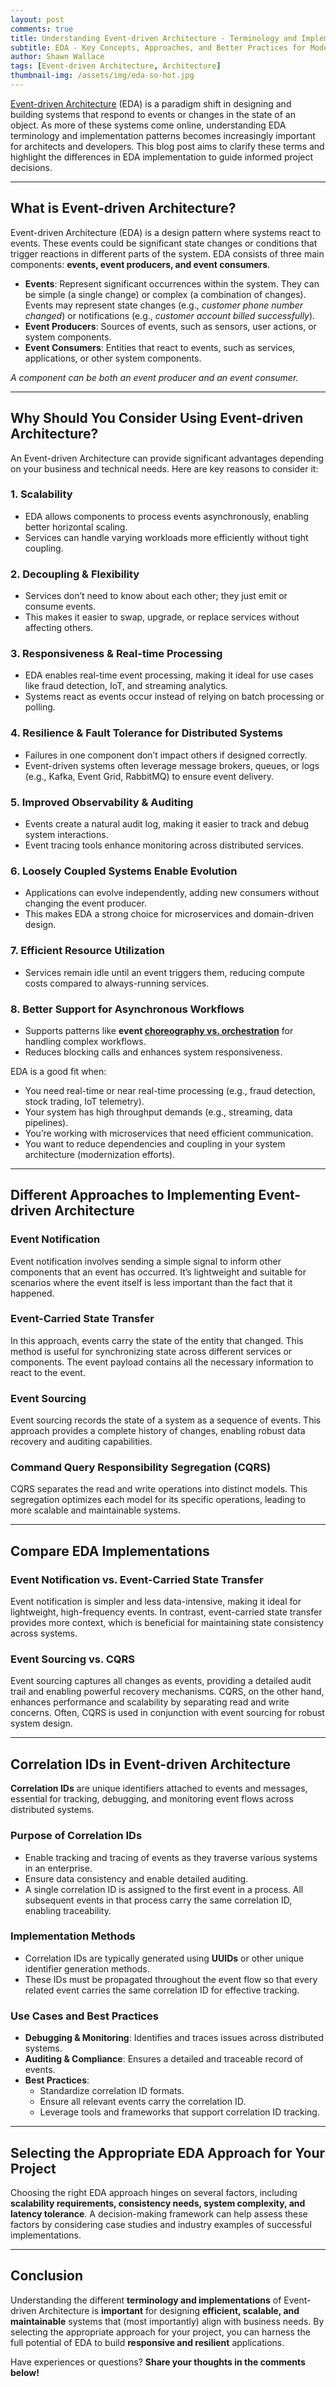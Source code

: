 ```yaml
---
layout: post
comments: true
title: Understanding Event-driven Architecture - Terminology and Implementation Differences
subtitle: EDA - Key Concepts, Approaches, and Better Practices for Modern Systems
author: Shawn Wallace
tags: [Event-driven Architecture, Architecture]
thumbnail-img: /assets/img/eda-so-hot.jpg
---
```


[Event-driven Architecture](https://en.wikipedia.org/wiki/Event-driven_architecture) (EDA) is a paradigm shift in designing and building systems that respond to events or changes in the state of an object. As more of these systems come online, understanding EDA terminology and implementation patterns becomes increasingly important for architects and developers. This blog post aims to clarify these terms and highlight the differences in EDA implementation to guide informed project decisions.

---

## What is Event-driven Architecture?

Event-driven Architecture (EDA) is a design pattern where systems react to events. These events could be significant state changes or conditions that trigger reactions in different parts of the system. EDA consists of three main components: **events, event producers, and event consumers**.

- **Events**: Represent significant occurrences within the system. They can be simple (a single change) or complex (a combination of changes). Events may represent state changes (e.g., *customer phone number changed*) or notifications (e.g., *customer account billed successfully*).
- **Event Producers**: Sources of events, such as sensors, user actions, or system components.
- **Event Consumers**: Entities that react to events, such as services, applications, or other system components. 

*A component can be both an event producer and an event consumer.*

---

## Why Should You Consider Using Event-driven Architecture?

An Event-driven Architecture can provide significant advantages depending on your business and technical needs. Here are key reasons to consider it:

### 1. Scalability
- EDA allows components to process events asynchronously, enabling better horizontal scaling.
- Services can handle varying workloads more efficiently without tight coupling.

### 2. Decoupling & Flexibility
- Services don’t need to know about each other; they just emit or consume events.
- This makes it easier to swap, upgrade, or replace services without affecting others.

### 3. Responsiveness & Real-time Processing
- EDA enables real-time event processing, making it ideal for use cases like fraud detection, IoT, and streaming analytics.
- Systems react as events occur instead of relying on batch processing or polling.

### 4. Resilience & Fault Tolerance for Distributed Systems
- Failures in one component don’t impact others if designed correctly.
- Event-driven systems often leverage message brokers, queues, or logs (e.g., Kafka, Event Grid, RabbitMQ) to ensure event delivery.

### 5. Improved Observability & Auditing
- Events create a natural audit log, making it easier to track and debug system interactions.
- Event tracing tools enhance monitoring across distributed services.

### 6. Loosely Coupled Systems Enable Evolution
- Applications can evolve independently, adding new consumers without changing the event producer.
- This makes EDA a strong choice for microservices and domain-driven design.

### 7. Efficient Resource Utilization
- Services remain idle until an event triggers them, reducing compute costs compared to always-running services.

### 8. Better Support for Asynchronous Workflows
- Supports patterns like **event [choreography vs. orchestration](https://www.shawnewallace.com/2024-05-20-unraveling-the-saga-pattern-copy/)** for handling complex workflows.
- Reduces blocking calls and enhances system responsiveness.

EDA is a good fit when:
- You need real-time or near real-time processing (e.g., fraud detection, stock trading, IoT telemetry).
- Your system has high throughput demands (e.g., streaming, data pipelines).
- You’re working with microservices that need efficient communication.
- You want to reduce dependencies and coupling in your system architecture (modernization efforts).

---

## Different Approaches to Implementing Event-driven Architecture

### Event Notification
Event notification involves sending a simple signal to inform other components that an event has occurred. It’s lightweight and suitable for scenarios where the event itself is less important than the fact that it happened.

### Event-Carried State Transfer
In this approach, events carry the state of the entity that changed. This method is useful for synchronizing state across different services or components. The event payload contains all the necessary information to react to the event.

### Event Sourcing
Event sourcing records the state of a system as a sequence of events. This approach provides a complete history of changes, enabling robust data recovery and auditing capabilities.

### Command Query Responsibility Segregation (CQRS)
CQRS separates the read and write operations into distinct models. This segregation optimizes each model for its specific operations, leading to more scalable and maintainable systems.

---

## Compare EDA Implementations

### **Event Notification vs. Event-Carried State Transfer**
Event notification is simpler and less data-intensive, making it ideal for lightweight, high-frequency events. In contrast, event-carried state transfer provides more context, which is beneficial for maintaining state consistency across systems.

### **Event Sourcing vs. CQRS**
Event sourcing captures all changes as events, providing a detailed audit trail and enabling powerful recovery mechanisms. CQRS, on the other hand, enhances performance and scalability by separating read and write concerns. Often, CQRS is used in conjunction with event sourcing for robust system design.

---

## Correlation IDs in Event-driven Architecture

**Correlation IDs** are unique identifiers attached to events and messages, essential for tracking, debugging, and monitoring event flows across distributed systems.

### Purpose of Correlation IDs
- Enable tracking and tracing of events as they traverse various systems in an enterprise.
- Ensure data consistency and enable detailed auditing.
- A single correlation ID is assigned to the first event in a process. All subsequent events in that process carry the same correlation ID, enabling traceability.

### Implementation Methods
- Correlation IDs are typically generated using **UUIDs** or other unique identifier generation methods.
- These IDs must be propagated throughout the event flow so that every related event carries the same correlation ID for effective tracking.

### Use Cases and Best Practices
- **Debugging & Monitoring**: Identifies and traces issues across distributed systems.
- **Auditing & Compliance**: Ensures a detailed and traceable record of events.
- **Best Practices**:  
  - Standardize correlation ID formats.  
  - Ensure all relevant events carry the correlation ID.  
  - Leverage tools and frameworks that support correlation ID tracking.

---

## Selecting the Appropriate EDA Approach for Your Project

Choosing the right EDA approach hinges on several factors, including **scalability requirements, consistency needs, system complexity, and latency tolerance**. A decision-making framework can help assess these factors by considering case studies and industry examples of successful implementations.

---

## Conclusion

Understanding the different **terminology and implementations** of Event-driven Architecture is **important** for designing **efficient, scalable, and maintainable** systems that (most importantly) align with business needs. By selecting the appropriate approach for your project, you can harness the full potential of EDA to build **responsive and resilient** applications.

Have experiences or questions? **Share your thoughts in the comments below!**